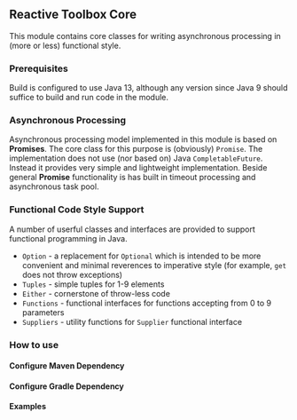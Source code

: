 ## Reactive Toolbox Core

This module contains core classes for writing asynchronous processing in (more or less) functional style.

### Prerequisites
Build is configured to use Java 13, although any version since Java 9 should suffice
to build and run code in the module.

### Asynchronous Processing

Asynchronous processing model implemented in this module is based on __Promises__. 
The core class for this purpose is (obviously) `Promise`. The implementation does
not use (nor based on) Java `CompletableFuture`. Instead it provides very simple
and lightweight implementation. Beside general __Promise__ functionality is has 
built in timeout processing and asynchronous task pool. 

### Functional Code Style Support

A number of userful classes and interfaces are provided to support functional 
programming in Java.
- `Option` - a replacement for `Optional` which is intended to be more convenient
and minimal reverences to imperative style (for example, `get` does not throw exceptions)
- `Tuples` - simple tuples for 1-9 elements
- `Either` - cornerstone of throw-less code
- `Functions` - functional interfaces for functions accepting from 0 to 9 parameters
- `Suppliers` - utility functions for `Supplier` functional interface

### How to use
#### Configure Maven Dependency
#### Configure Gradle Dependency
#### Examples

